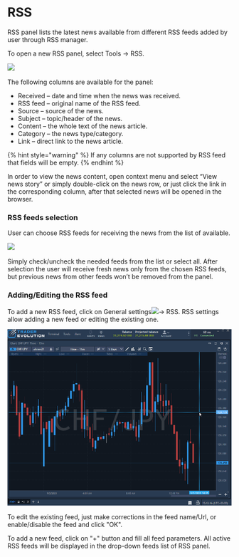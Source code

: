 # RSS

RSS panel lists the latest news available from different RSS feeds added by user through RSS manager.

To open a new RSS panel, select Tools -&gt; RSS.

![](../../../.gitbook/assets/rss-links.png)


The following columns are available for the panel:

* Received – date and time when the news was received.
* RSS feed – original name of the RSS feed.
* Source – source of the news.
* Subject – topic/header of the news.
* Content – the whole text of the news article.
* Category – the news type/category.
* Link – direct link to the news article.

{% hint style="warning" %}
If any columns are not supported by RSS feed that fields will be empty.
{% endhint %}

In order to view the news content, open context menu and select “View news story” or simply double-click on the news row, or just click the link in the corresponding column, after that selected news will be opened in the browser.

### **RSS feeds selection**

User can choose RSS feeds for receiving the news from the list of available.

![](../../../.gitbook/assets/all-rss.png)


Simply check/uncheck the needed feeds from the list or select all. After selection the user will receive fresh news only from the chosen RSS feeds, but previous news from other feeds won’t be removed from the panel.

### **Adding/Editing the RSS feed** 

To add a new RSS feed, click on General settings![](../../../.gitbook/assets/settings.png)-&gt; RSS. RSS settings allow adding a new feed or editing the existing one.

![](../../../.gitbook/assets/rss.gif)


To edit the existing feed, just make corrections in the feed name/Url, or enable/disable the feed and click "OK".

To add a new feed, click on "+" button and fill all feed parameters. All active RSS feeds will be displayed in the drop-down feeds list of RSS panel.

